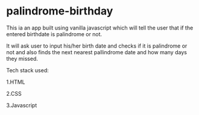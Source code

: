 # palindrome-birthday
This ia an app built using vanilla javascript which will tell the user that if the entered birthdate is palindrome or not.

It will ask user to input his/her birth date and checks if it is palindrome or not and also finds the next nearest pallindrome date and how many days they missed.

Tech stack used:

1.HTML

2.CSS

3.Javascript
